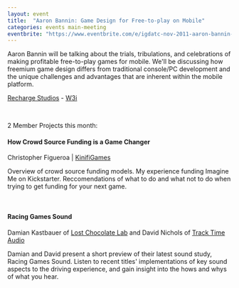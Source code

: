 ```yaml
---
layout: event
title:  "Aaron Bannin: Game Design for Free-to-play on Mobile"
categories: events main-meeting
eventbrite: "https://www.eventbrite.com/e/igdatc-nov-2011-aaron-bannin-game-design-for-free-to-play-on-mobile-tickets-1075630239"
---
```


Aaron Bannin will be talking about the trials, tribulations, and celebrations of making profitable free-to-play games for mobile. We'll be discussing how freemium game design differs from traditional console/PC development and the unique challenges and advantages that are inherent within the mobile platform.

[Recharge Studios](http://www.rechargestudios.com/) - [W3i](http://www.w3i.com/)

<br />

2 Member Projects this month:

#### How Crowd Source Funding is a Game Changer
Christopher Figueroa | [KinifiGames](http://kinifigames.com/)

Overview of crowd source funding models.  My experience funding Imagine Me on Kickstarter.  Reccomendations of what to do and what not to do when trying to get funding for your next game.

<br />

#### Racing Games Sound
Damian Kastbauer of [Lost Chocolate Lab](http://www.lostchocolatelab.com/) and David Nichols of [Track Time Audio](http://www.tracktimeaudio.com/)

Damian and David present a short preview of their latest sound study, Racing Games Sound. Listen to recent titles' implementations of key sound aspects to the driving experience, and gain insight into the hows and whys of what you hear.

